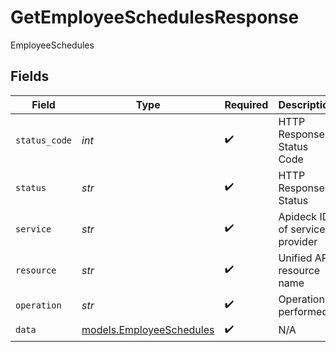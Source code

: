 # GetEmployeeSchedulesResponse

EmployeeSchedules


## Fields

| Field                                                      | Type                                                       | Required                                                   | Description                                                | Example                                                    |
| ---------------------------------------------------------- | ---------------------------------------------------------- | ---------------------------------------------------------- | ---------------------------------------------------------- | ---------------------------------------------------------- |
| `status_code`                                              | *int*                                                      | :heavy_check_mark:                                         | HTTP Response Status Code                                  | 200                                                        |
| `status`                                                   | *str*                                                      | :heavy_check_mark:                                         | HTTP Response Status                                       | OK                                                         |
| `service`                                                  | *str*                                                      | :heavy_check_mark:                                         | Apideck ID of service provider                             | sage-hr                                                    |
| `resource`                                                 | *str*                                                      | :heavy_check_mark:                                         | Unified API resource name                                  | Employees                                                  |
| `operation`                                                | *str*                                                      | :heavy_check_mark:                                         | Operation performed                                        | all                                                        |
| `data`                                                     | [models.EmployeeSchedules](../models/employeeschedules.md) | :heavy_check_mark:                                         | N/A                                                        |                                                            |